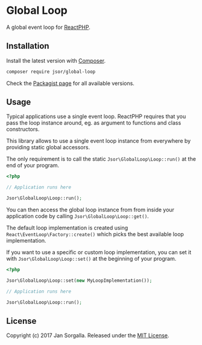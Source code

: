 Global Loop
=============

A global event loop for [ReactPHP](http://reactphp.org).

Installation
------------

Install the latest version with [Composer](https://getcomposer.org).

```bash
composer require jsor/global-loop
```

Check the [Packagist page](https://packagist.org/packages/jsor/global-loop) 
for all available versions.

Usage
-----

Typical applications use a single event loop. ReactPHP requires that you pass
the loop instance around, eg. as argument to functions and class constructors.

This library allows to use a single event loop instance from everywhere by
providing static global accessors.

The only requirement is to call the static `Jsor\GlobalLoop\Loop::run()` at the
end of your program.

```php
<?php

// Application runs here

Jsor\GlobalLoop\Loop::run();
```

You can then access the global loop instance from from inside your application
code by calling `Jsor\GlobalLoop\Loop::get()`.

The default loop implementation is created using 
`React\EventLoop\Factory::create()` which picks the best available loop
implementation.

If you want to use a specific or custom loop implementation, you can set it with
`Jsor\GlobalLoop\Loop::set()` at the beginning of your program.

```php
<?php

Jsor\GlobalLoop\Loop::set(new MyLoopImplementation());

// Application runs here

Jsor\GlobalLoop\Loop::run();
```

License
-------

Copyright (c) 2017 Jan Sorgalla. 
Released under the [MIT License](LICENSE).
